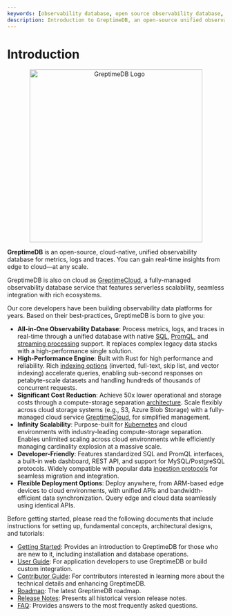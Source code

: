```yaml
---
keywords: [observability database, open source observability database, observability data, observability tools, cloud native database, data observability, observability platform, edge database, IoT edge computing, edge cloud computing, log management, log aggregation, high cardinality, sql query examples, opentelemetry collector, GreptimeDB]
description: Introduction to GreptimeDB, an open-source unified observability database for metrics, logs, and events, with links to getting started, user guide, contributor guide, and more.
---
```

# Introduction

<p align="center">
    <img src="/logo-greptimedb.png" alt="GreptimeDB Logo" width="400"/>
</p>

**GreptimeDB** is an open-source, cloud-native, unified observability database for metrics, logs and traces. You can gain real-time insights from edge to cloud—at any scale.

GreptimeDB is also on cloud as [GreptimeCloud](https://greptime.com/product/cloud),
a fully-managed observability database service that features serverless scalability,
seamless integration with rich ecosystems.

Our core developers have been building observability data platforms for years. Based on their best-practices, GreptimeDB is born to give you:

- **All-in-One Observability Database**: Process metrics, logs, and traces in real-time through a unified database with native [SQL](/user-guide/query-data/sql.md), [PromQL](/user-guide/query-data/promql.md), and [streaming processing](/user-guide/flow-computation/overview.md) support. It replaces complex legacy data stacks with a high-performance single solution.
- **High-Performance Engine**: Built with Rust for high performance and reliability. Rich [indexing options](/user-guide/manage-data/data-index.md) (inverted, full-text, skip list, and vector indexing) accelerate queries, enabling sub-second responses on petabyte-scale datasets and handling hundreds of thousands of concurrent requests.
- **Significant Cost Reduction**: Achieve 50x lower operational and storage costs through a compute-storage separation [architecture](/user-guide/concepts/architecture.md). Scale flexibly across cloud storage systems (e.g., S3, Azure Blob Storage) with a fully-managed cloud service [GreptimeCloud](https://greptime.com/product/cloud), for simplified management.
- **Infinity Scalability**: Purpose-built for [Kubernetes](/user-guide/deployments/deploy-on-kubernetes/greptimedb-operator-management.md) and cloud environments with industry-leading compute-storage separation. Enables unlimited scaling across cloud environments while efficiently managing cardinality explosion at a massive scale.
- **Developer-Friendly**: Features standardized SQL and PromQL interfaces, a built-in web dashboard, REST API, and support for MySQL/PostgreSQL protocols. Widely compatible with popular data [ingestion protocols](/user-guide/protocols/overview.md) for seamless migration and integration.
- **Flexible Deployment Options**: Deploy anywhere, from ARM-based edge devices to cloud environments, with unified APIs and bandwidth-efficient data synchronization. Query edge and cloud data seamlessly using identical APIs.

Before getting started, please read the following documents that include instructions for setting up, fundamental concepts, architectural designs, and tutorials:

- [Getting Started][1]: Provides an introduction to GreptimeDB for those who are new to it, including installation and database operations.
- [User Guide][2]: For application developers to use GreptimeDB or build custom integration.
- [Contributor Guide][3]: For contributors interested in learning more about the technical details and enhancing GreptimeDB.
- [Roadmap][7]: The latest GreptimeDB roadmap.
- [Release Notes][4]: Presents all historical version release notes.
- [FAQ][5]: Provides answers to the most frequently asked questions.

[1]: ./getting-started/overview.md
[2]: ./user-guide/overview.md
[3]: ./contributor-guide/overview.md
[4]: /release-notes
[5]: ./faq-and-others/faq.md
[7]: https://greptime.com/blogs/2025-02-06-greptimedb-roadmap2025
